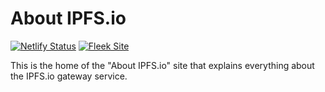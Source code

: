 # About IPFS.io

[![Netlify Status](https://api.netlify.com/api/v1/badges/62d653fe-79c9-41a1-afd9-7b9757f0da41/deploy-status)](https://app.netlify.com/sites/friendly-semolina-0ec431/deploys) [![Fleek Site](https://img.shields.io/badge/%E2%9A%A1%EF%B8%8F%20Fleek%20Site-Blue?style=plastic&color=blue)](https://restless-rice-1644.on.fleek.co/)


This is the home of the "About IPFS.io" site that explains everything about the IPFS.io gateway service.

